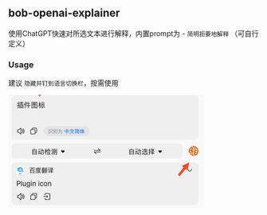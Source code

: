 ## bob-openai-explainer

使用ChatGPT快速对所选文本进行解释，内置prompt为 - `简明扼要地解释` （可自行定义）

### Usage

建议 `隐藏并钉到语言切换栏`，按需使用

![](static/example.png)